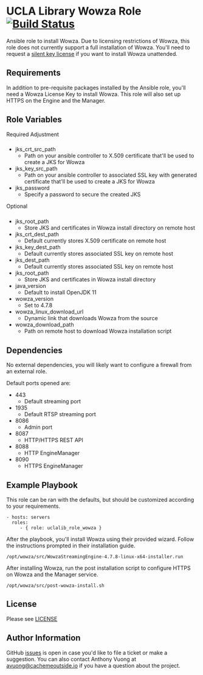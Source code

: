 UCLA Library Wowza Role [![Build Status](https://travis-ci.com/UCLALibrary/uclalib_role_wowza.svg?branch=master)](https://travis-ci.com/UCLALibrary/uclalib_role_wowza)
=========

Ansible role to install Wowza. Due to licensing restrictions of Wowza, this role does not currently support a full installation of Wowza. You'll need to request a [silent key license](https://www.wowza.com/docs/how-to-install-and-configure-wowza-streaming-engine) if you want to install Wowza unattended.

Requirements
------------

In addition to pre-requisite packages installed by the Ansible role, you'll need a Wowza License Key to install Wowza. This role will also set up HTTPS on the Engine and the Manager.

Role Variables
--------------

Required Adjustment
###
* jks_crt_src_path
  * Path on your ansible controller to X.509 certificate that'll be used to create a JKS for Wowza
* jks_key_src_path
  * Path on your ansible controller to associated SSL key with generated certificate that'll be used to create a JKS for Wowza
* jks_password
  * Specify a password to secure the created JKS

Optional
###
* jks_root_path
  * Store JKS and certificates in Wowza install directory on remote host
* jks_crt_dest_path
  * Default currently stores X.509 certificate on remote host
* jks_key_dest_path
  * Default currently stores associated SSL key on remote host
* jks_dest_path
  * Default currently stores associated SSL key on remote host
* jks_root_path
  * Store JKS and certificates in Wowza install directory
* java_version
  * Default to install OpenJDK 11
* wowza_version
  * Set to 4.7.8
* wowza_linux_download_url
  * Dynamic link that downloads Wowza from the source
* wowza_download_path
  * Path on remote host to download Wowza installation script

Dependencies
------------

No external dependencies, you will likely want to configure a firewall from an external role.

Default ports opened are:
* 443
  * Default streaming port
* 1935
  * Default RTSP streaming port
* 8086
  * Admin port
* 8087
  * HTTP/HTTPS REST API
* 8088
  * HTTP EngineManager
* 8090
  * HTTPS EngineManager

Example Playbook
----------------

This role can be ran with the defaults, but should be customized according to your requirements.

    - hosts: servers
      roles:
         - { role: uclalib_role_wowza }

After the playbook, you'll install Wowza using their provided wizard. Follow the instructions prompted in their installation guide.

    /opt/wowza/src/WowzaStreamingEngine-4.7.8-linux-x64-installer.run

After installing Wowza, run the post installation script to configure HTTPS on Wowza and the Manager service.

    /opt/wowza/src/post-wowza-install.sh

License
-------
Please see [LICENSE](LICENSE)

Author Information
------------------

GitHub [issues](https://github.com/UCLALibrary/uclalib_role_wowza/issues) is open in case you'd like to file a ticket or make a suggestion. You can also contact Anthony Vuong at <a href="mailto:avuong@cachemeoutside.io">avuong@cachemeoutside.io</a> if you have a question about the project.

